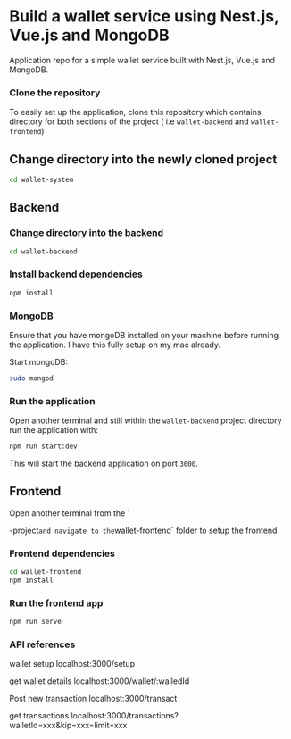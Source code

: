 # Build a wallet service using Nest.js, Vue.js and MongoDB

Application repo for a simple wallet service built with Nest.js, Vue.js and MongoDB.


### Clone the repository
To easily set up the application, clone this repository which contains directory for both sections of the project ( i.e `wallet-backend` and `wallet-frontend`)

## Change directory into the newly cloned project
```bash
cd wallet-system
```

## Backend
### Change directory into the backend
```bash
cd wallet-backend
```

### Install backend dependencies

```bash
npm install
```

### MongoDB
Ensure that you have mongoDB installed on your machine before running the application. I have this fully setup on my mac already.

Start mongoDB:

```bash
sudo mongod
```

### Run the application
Open another terminal and still within the `wallet-backend` project directory run the application with:

```bash
npm run start:dev
```

This will start the backend application on port `3000`.

## Frontend
Open another terminal from the `



-project` and navigate to the `wallet-frontend` folder to setup the frontend

### Frontend dependencies
```bash
cd wallet-frontend
npm install
```

### Run the frontend app

```bash
npm run serve
```
### API references

wallet setup
localhost:3000/setup

get wallet details
localhost:3000/wallet/:walledId

Post new transaction
localhost:3000/transact

get transactions
localhost:3000/transactions?walletId=xxx&kip=xxx=limit=xxx
